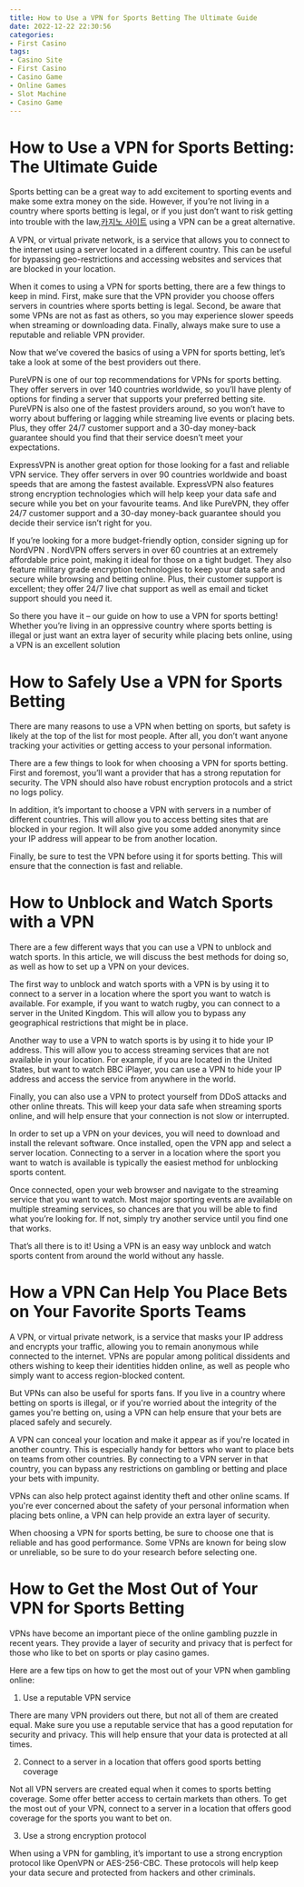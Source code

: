 ```yaml
---
title: How to Use a VPN for Sports Betting The Ultimate Guide
date: 2022-12-22 22:30:56
categories:
- First Casino
tags:
- Casino Site
- First Casino
- Casino Game
- Online Games
- Slot Machine
- Casino Game
---
```



#  How to Use a VPN for Sports Betting: The Ultimate Guide

Sports betting can be a great way to add excitement to sporting events and make some extra money on the side. However, if you’re not living in a country where sports betting is legal, or if you just don’t want to risk getting into trouble with the law,[카지노 사이트](https://choegocasino.com/) using a VPN can be a great alternative.

A VPN, or virtual private network, is a service that allows you to connect to the internet using a server located in a different country. This can be useful for bypassing geo-restrictions and accessing websites and services that are blocked in your location.

When it comes to using a VPN for sports betting, there are a few things to keep in mind. First, make sure that the VPN provider you choose offers servers in countries where sports betting is legal. Second, be aware that some VPNs are not as fast as others, so you may experience slower speeds when streaming or downloading data. Finally, always make sure to use a reputable and reliable VPN provider.

Now that we’ve covered the basics of using a VPN for sports betting, let’s take a look at some of the best providers out there.

PureVPN is one of our top recommendations for VPNs for sports betting. They offer servers in over 140 countries worldwide, so you’ll have plenty of options for finding a server that supports your preferred betting site. PureVPN is also one of the fastest providers around, so you won’t have to worry about buffering or lagging while streaming live events or placing bets. Plus, they offer 24/7 customer support and a 30-day money-back guarantee should you find that their service doesn’t meet your expectations.

ExpressVPN is another great option for those looking for a fast and reliable VPN service. They offer servers in over 90 countries worldwide and boast speeds that are among the fastest available. ExpressVPN also features strong encryption technologies which will help keep your data safe and secure while you bet on your favourite teams. And like PureVPN, they offer 24/7 customer support and a 30-day money-back guarantee should you decide their service isn’t right for you.

If you’re looking for a more budget-friendly option, consider signing up for NordVPN . NordVPN offers servers in over 60 countries at an extremely affordable price point, making it ideal for those on a tight budget. They also feature military grade encryption technologies to keep your data safe and secure while browsing and betting online. Plus, their customer support is excellent; they offer 24/7 live chat support as well as email and ticket support should you need it.

So there you have it – our guide on how to use a VPN for sports betting! Whether you’re living in an oppressive country where sports betting is illegal or just want an extra layer of security while placing bets online, using a VPN is an excellent solution

#  How to Safely Use a VPN for Sports Betting

There are many reasons to use a VPN when betting on sports, but safety is likely at the top of the list for most people. After all, you don’t want anyone tracking your activities or getting access to your personal information.

There are a few things to look for when choosing a VPN for sports betting. First and foremost, you’ll want a provider that has a strong reputation for security. The VPN should also have robust encryption protocols and a strict no logs policy.

In addition, it’s important to choose a VPN with servers in a number of different countries. This will allow you to access betting sites that are blocked in your region. It will also give you some added anonymity since your IP address will appear to be from another location.

Finally, be sure to test the VPN before using it for sports betting. This will ensure that the connection is fast and reliable.

#  How to Unblock and Watch Sports with a VPN

There are a few different ways that you can use a VPN to unblock and watch sports. In this article, we will discuss the best methods for doing so, as well as how to set up a VPN on your devices.

The first way to unblock and watch sports with a VPN is by using it to connect to a server in a location where the sport you want to watch is available. For example, if you want to watch rugby, you can connect to a server in the United Kingdom. This will allow you to bypass any geographical restrictions that might be in place.

Another way to use a VPN to watch sports is by using it to hide your IP address. This will allow you to access streaming services that are not available in your location. For example, if you are located in the United States, but want to watch BBC iPlayer, you can use a VPN to hide your IP address and access the service from anywhere in the world.

Finally, you can also use a VPN to protect yourself from DDoS attacks and other online threats. This will keep your data safe when streaming sports online, and will help ensure that your connection is not slow or interrupted.

In order to set up a VPN on your devices, you will need to download and install the relevant software. Once installed, open the VPN app and select a server location. Connecting to a server in a location where the sport you want to watch is available is typically the easiest method for unblocking sports content.

Once connected, open your web browser and navigate to the streaming service that you want to watch. Most major sporting events are available on multiple streaming services, so chances are that you will be able to find what you’re looking for. If not, simply try another service until you find one that works.

That’s all there is to it! Using a VPN is an easy way unblock and watch sports content from around the world without any hassle.

#  How a VPN Can Help You Place Bets on Your Favorite Sports Teams

<!-- more -->

A VPN, or virtual private network, is a service that masks your IP address and encrypts your traffic, allowing you to remain anonymous while connected to the internet. VPNs are popular among political dissidents and others wishing to keep their identities hidden online, as well as people who simply want to access region-blocked content.

But VPNs can also be useful for sports fans. If you live in a country where betting on sports is illegal, or if you're worried about the integrity of the games you're betting on, using a VPN can help ensure that your bets are placed safely and securely.

A VPN can conceal your location and make it appear as if you're located in another country. This is especially handy for bettors who want to place bets on teams from other countries. By connecting to a VPN server in that country, you can bypass any restrictions on gambling or betting and place your bets with impunity.

VPNs can also help protect against identity theft and other online scams. If you're ever concerned about the safety of your personal information when placing bets online, a VPN can help provide an extra layer of security.

When choosing a VPN for sports betting, be sure to choose one that is reliable and has good performance. Some VPNs are known for being slow or unreliable, so be sure to do your research before selecting one.

#  How to Get the Most Out of Your VPN for Sports Betting

VPNs have become an important piece of the online gambling puzzle in recent years. They provide a layer of security and privacy that is perfect for those who like to bet on sports or play casino games.

Here are a few tips on how to get the most out of your VPN when gambling online:

1. Use a reputable VPN service

There are many VPN providers out there, but not all of them are created equal. Make sure you use a reputable service that has a good reputation for security and privacy. This will help ensure that your data is protected at all times.

2. Connect to a server in a location that offers good sports betting coverage

Not all VPN servers are created equal when it comes to sports betting coverage. Some offer better access to certain markets than others. To get the most out of your VPN, connect to a server in a location that offers good coverage for the sports you want to bet on.

3. Use a strong encryption protocol

When using a VPN for gambling, it’s important to use a strong encryption protocol like OpenVPN or AES-256-CBC. These protocols will help keep your data secure and protected from hackers and other criminals.